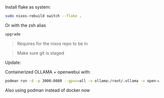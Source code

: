 Install flake as system:

```sh
sudo nixos-rebuild switch --flake .
```

Or with the zsh alias 

```sh
upgrade
```
> Requires for the nixos repo to be in 


> Make sure git is staged


Update:

Containerized OLLAMA + openwebui with:

```sh
podman run -d -p 3000:8080 --gpus=all -v ollama:/root/.ollama -v open-webui:/app/backend/data --name open-webui --restart always ghcr.io/open-webui/open-webui:ollama
```

Also using podman instead of docker now

